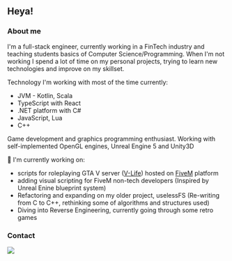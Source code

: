 ## Heya!
### About me
I'm a full-stack engineer, currently working in a FinTech industry and teaching students basics of Computer Science/Programming. When I'm not working I spend a lot of time on my personal projects, trying to learn new technologies and improve on my skillset.

Technology I'm working with most of the time currently:
  - JVM - Kotlin, Scala
  - TypeScript with React
  - .NET platform with C#
  - JavaScript, Lua
  - C++

Game development and graphics programming enthusiast. Working with self-implemented OpenGL engines, Unreal Engine 5 and Unity3D


🔭 I'm currently working on:
  - scripts for roleplaying GTA V server ([V-Life](https://v-life.pl/)) hosted on [FiveM](https://fivem.net/) platform
  - adding visual scripting for FiveM non-tech developers (Inspired by Unreal Enine blueprint system)
  - Refactoring and expanding on my older project, uselessFS (Re-writing from C to C++, rethinking some of algorithms and structures used)
  - Diving into Reverse Engineering, currently going through some retro games


### Contact
  ![](https://dcbadge.vercel.app/api/shield/397047228541304834)
<!--
**dntAtMe/dntAtMe** is a ✨ _special_ ✨ repository because its `README.md` (this file) appears on your GitHub profile.

Here are some ideas to get you started:

- 🔭 I’m currently working on ...
- 🌱 I’m currently learning ...
- 👯 I’m looking to collaborate on ...
- 🤔 I’m looking for help with ...
- 💬 Ask me about ...

- 😄 Pronouns: ...
- ⚡ Fun fact: ...
-->
